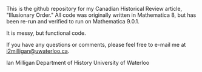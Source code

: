 This is the github repository for my Canadian Historical Review article, "Illusionary Order." 
All code was originally written in Mathematica 8, but has been re-run and verified to run on 
Mathematica 9.0.1.

It is messy, but functional code.

If you have any questions or comments, please feel free to e-mail me at i2milligan@uwaterloo.ca.

Ian Milligan 
Department of History 
University of Waterloo 
